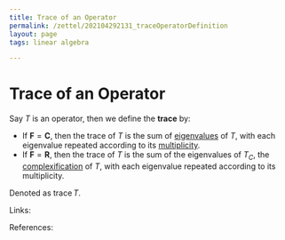 ```yaml
---
title: Trace of an Operator
permalink: /zettel/202104292131_traceOperatorDefinition
layout: page
tags: linear algebra

---
```

# Trace of an Operator

Say $T$ is an operator, then we define the **trace** by:

- If $\mathbf{F} = \mathbf{C}$, then the trace of $T$ is the sum of [eigenvalues](202102120912_eigenvalueDefinition) of $T$, with
each eigenvalue repeated according to its [multiplicity](202104241520_multiplictyDefinitionEigenvalue).
- If $\mathbf{F} = \mathbf{R}$, then the trace of $T$ is the sum of the eigenvalues of $T_C$, the [complexification](202104251532_complexificationOperator) of
$T$, with each eigenvalue repeated according to its multiplicity.

Denoted as $\mathrm{trace} \, T$.

Links: 

References: 

